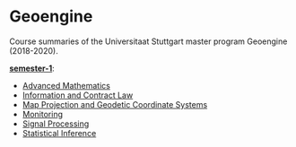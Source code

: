 # Geoengine

Course summaries of the Universitaat Stuttgart master program Geoengine (2018-2020).

**[semester-1](./semester-1/)**:
* [Advanced Mathematics](./semester-1/Advanced-Mathematics/)
* [Information and Contract Law](./semester-1/Contract-Law/)
* [Map Projection and Geodetic Coordinate Systems](./semester-1/Map-Projection/)
* [Monitoring](./semester-1/Monitoring/)
* [Signal Processing](./semester-1/Signal-processing/)
* [Statistical Inference](./semester-1/Statistical-Inference/)




 
